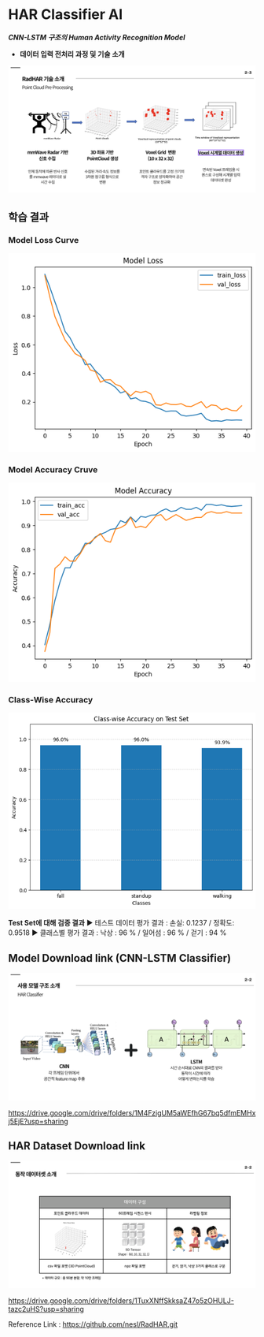 # HAR Classifier AI
***CNN-LSTM 구조의 Human Activity Recognition Model***

* **데이터 입력 전처리 과정 및 기술 소개**
<img src="../../img/RADHAR_Intro.png">

## **학습 결과**
### Model Loss Curve
<img src="../../img/Model Loss Curve.png">

### Model Accuracy Cruve
<img src="../../img/Model Accuracy Curve.png">

### Class-Wise Accuracy
<img src="../../img/Class-Wise_Accuracy.png">

**Test Set에 대해 검증 결과**
▶ 테스트 데이터 평가 결과 : 손실: 0.1237  / 정확도: 0.9518
▶ 클래스별 평가 결과 : 낙상 : 96 % / 일어섬 : 96 % / 걷기 : 94 %

## Model Download link (CNN-LSTM Classifier)
<img src="../../img/HAR_Classifier.png">


https://drive.google.com/drive/folders/1M4FzigUM5aWEfhG67bq5dfmEMHxj5EjE?usp=sharing

## HAR Dataset Download link
<img src="../../img/HAR_Dataset_img.png">

https://drive.google.com/drive/folders/1TuxXNffSkksaZ47o5zOHULJ-tazc2uHS?usp=sharing

Reference Link : https://github.com/nesl/RadHAR.git